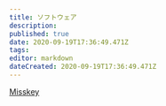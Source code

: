 ```yaml
---
title: ソフトウェア
description: 
published: true
date: 2020-09-19T17:36:49.471Z
tags: 
editor: markdown
dateCreated: 2020-09-19T17:36:49.471Z
---
```


[Misskey](/ja/software/Misskey)